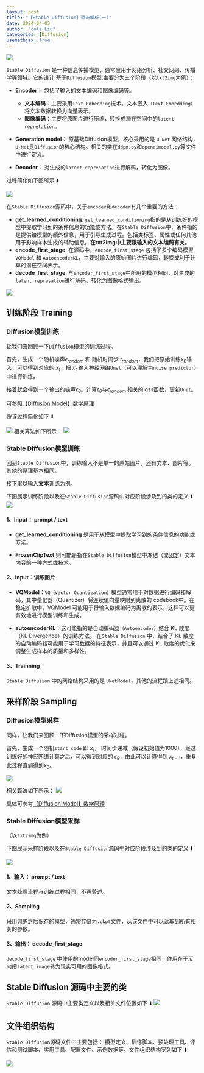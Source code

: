 ```yaml
---
layout: post
title: "【Stable Diffusion】源码解析(一)"
date: 2024-04-03
author: "cola Liu"
categories: [Diffusion]
usemathjax: true
---
```


<img src="/assets/imgs/ai/diffusion/diffusion000.jpeg" />


`Stable Diffusion` 是一种信息传播模型，通常应用于网络分析、社交网络、传播学等领域。它的设计 基于`Diffusion`模型,主要分为三个阶段（以`txt2img`为例）：
- **Encoder**： 包括了输入的文本编码和图像编码等。
    - **文本编码**：主要采用`Text Embedding`技术。文本嵌入`（Text Embedding）`将文本数据转换为向量表示。
    - **图像编码**：主要将原图片进行压缩，转换成潜在空间中的`latent repretation`。

- **Generation model**： 原基础Diffusion模型，核心采用的是 `U-Net` 网络结构，`U-Net`是`Diffusion`的核心结构。相关的类在`ddpm.py`和`openaimodel.py`等文件中进行定义。

- **Decoder**： 对生成的`latent represation`进行解码，转化为图像。

过程简化如下图所示 ⬇️

<img src="/assets/imgs/ai/diffusion/sd-1.png" />

在`Stable Diffusion`源码中，关于`encoder`和`decoder`有几个重要的方法：
- **get_learned_conditioning**: `get_learned_conditioning`指的是从训练好的模型中提取学习到的条件信息的功能或方法。在`Stable Diffusion`中，条件指的是提供给模型的额外信息，用于引导生成过程。包括类标签、属性或任何其他用于影响样本生成的辅助信息。**在txt2img中主要跟输入的文本编码有关。**
- **encode_first_stage**: 在源码中，`encode_first_stage` 包括了多个编码模型 `VQModel` 和 `AutoencoderKL`，主要对输入的原始图片进行编码，转换成利于计算的潜在空间表示。
- **decode_first_stage**: 与`encoder_first_stage`中所用的模型相同，对生成的`latent represation`进行解码，转化为图像格式输出。

<img src="/assets/imgs/ai/diffusion/sd-2.png" />

## 训练阶段 Training

### Diffusion模型训练
让我们来回顾一下`Diffusion`模型的训练过程。

首先，生成一个随机噪声$\epsilon_{random}$ 和 随机时间步 $t_{random}$，我们把原始训练$x_0$输入，可以得到对应的 $x_t$，把 $x_t$ 输入神经网络`Unet`（可以理解为`noise predictor`）中进行训练。

接着就会得到一个输出的噪声$\epsilon_{\theta}$。计算$\epsilon_{\theta}$与$\epsilon_{random}$ 相关的loss函数，更新`Unet`。

可参照[【Diffusion Model】数学原理](https://colamini.github.io/posts/Diffusion-Model-%E6%95%B0%E5%AD%A6%E5%8E%9F%E7%90%86/)

将该过程简化如下 ⬇️


<img src="/assets/imgs/ai/diffusion/sd-training.png" />
相关算法如下所示：
<img src="/assets/imgs/ai/diffusion/diffusion005.jpeg" />

### Stable Diffusion模型训练

回到`Stable Diffusion`中，训练输入不是单一的原始图片，还有文本、图片等。其他的原理基本相同。

接下里以输入**文本**训练为例。



下图展示训练阶段以及在`Stable Diffusion`源码中对应阶段涉及到的类的定义 ⬇️
<img src="/assets/imgs/ai/diffusion/sd-train.png" />


#### 1、Input： prompt / text

- **get_learned_conditioning** 是用于从模型中提取学习到的条件信息的功能或方法。

- **FrozenClipText** 则可能是指在`Stable Diffusion`模型中冻结（或固定）文本内容的一种方式或技术。

#### 2、Input：训练图片

- **VQModel**：`VQ（Vector Quantization）`模型通常用于对数据进行编码和解码，其中量化器（Quantizer）将连续值向量映射到离散的 codebook中。在稳定扩散中，VQModel 可能用于将输入数据编码为离散的表示，这样可以更有效地进行模型训练和生成。

- **autoencoderKL**：这可能指的是自动编码器`（Autoencoder）`结合 KL 散度（KL Divergence）的训练方法。 在`Stable Diffusion` 中，结合了 KL 散度的自动编码器可能用于学习数据的特征表示，并且可以通过 KL 散度的优化来调整生成样本的质量和多样性。

#### 3、Trainning
`Stable Diffusion` 中的网络结构采用的是 `UNetModel`，其他的流程跟上述相同。


## 采样阶段 Sampling

### Diffusion模型采样
同样，让我们来回顾一下Diffusion模型的采样过程。

首先，生成一个随机`start_code` 即 $x_t$， 时间步递减（假设初始值为1000），经过训练好的神经网络计算之后，可以得到对应的 $\epsilon_{\theta}$，由此可以计算得到 $x_{t-1}$，重复此过程直到得到$x_0$。

<img src="/assets/imgs/ai/diffusion/sd-sampling.png" />


相关算法如下所示：
<img src="/assets/imgs/ai/diffusion/diffusion017.jpeg" />

具体可参考[【Diffusion Model】数学原理](https://colamini.github.io/posts/Diffusion-Model-%E6%95%B0%E5%AD%A6%E5%8E%9F%E7%90%86/)

### Stable Diffusion模型采样
（以`txt2img`为例）

下图展示采样阶段以及在`Stable Diffusion`源码中对应阶段涉及到的类的定义 ⬇️

<img src="/assets/imgs/ai/diffusion/sd-sample.png" />

#### 1、输入： prompt / text
文本处理流程与训练过程相同，不再赘述。

#### 2、Sampling
采用训练之后保存的模型，通常存储为`.ckpt`文件，从该文件中可以读取到所有相关的参数。

#### 3、输出： decode_first_stage
`decode_first_stage` 中使用的model同`encoder_first_stage`相同，作用在于反向把`latent image`转为现实可用的图像格式。

## Stable Diffusion 源码中主要的类

`Stable Diffusion` 源码中主要类定义以及相关文件位置如下 ⬇️
<img src="/assets/imgs/ai/diffusion/sd-class.png" />

## 文件组织结构

`Stable Diffusion`源码文件中主要包括： 模型定义、训练脚本、预处理工具、评估和测试脚本、实用工具、配置文件、示例数据等。文件组织结构罗列如下 ⬇️

<img src="/assets/imgs/ai/diffusion/sd-filestruct.png" />